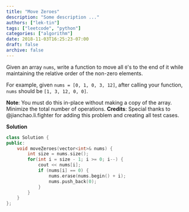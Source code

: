 ```yaml
---
title: "Move Zeroes"
description: "Some description ..."
authors: ["lek-tin"]
tags: ["leetcode", "python"]
categories: ["algorithm"]
date: 2018-11-03T16:25:23-07:00
draft: false
archive: false
---
```

Given an array `nums`, write a function to move all `0`'s to the end of it while maintaining the relative order of the non-zero elements.

For example, given `nums = [0, 1, 0, 3, 12]`, after calling your function, `nums` should be `[1, 3, 12, 0, 0]`.

**Note**:
You must do this in-place without making a copy of the array.
Minimize the total number of operations.
**Credits**:
Special thanks to @jianchao.li.fighter for adding this problem and creating all test cases.


**Solution**
```c++
class Solution {
public:
    void moveZeroes(vector<int>& nums) {
        int size = nums.size();
        for(int i = size - 1; i >= 0; i--) {
            cout << nums[i];
            if (nums[i] == 0) {
                nums.erase(nums.begin() + i);
                nums.push_back(0);
            }
        }
    }
};
```